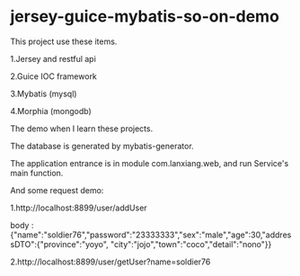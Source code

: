 # jersey-guice-mybatis-so-on-demo
This project use these items.

1.Jersey and restful api

2.Guice IOC framework

3.Mybatis (mysql)

4.Morphia (mongodb)

The demo when I learn these projects.

The database is generated by mybatis-generator.

The application entrance is in module com.lanxiang.web, and run Service's main function.

And some request demo:

1.http://localhost:8899/user/addUser

body :{"name":"soldier76","password":"23333333","sex":"male","age":30,"addressDTO":{"province":"yoyo",
"city":"jojo","town":"coco","detail":"nono"}}

2.http://localhost:8899/user/getUser?name=soldier76